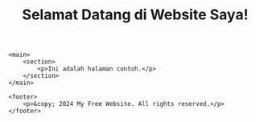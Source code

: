 <!DOCTYPE html>
<html lang="en">
<head>
    <meta charset="UTF-8">
    <meta name="viewport" content="width=device-width, initial-scale=1.0">
    <title>My Free Website</title>
    <link rel="stylesheet" href="style.css">
</head>
<body>
    <header>
        <h1>Selamat Datang di Website Saya!</h1>
    </header>

    <main>
        <section>
            <p>Ini adalah halaman contoh.</p>
        </section>
    </main>

    <footer>
        <p>&copy; 2024 My Free Website. All rights reserved.</p>
    </footer>
</body>
</html>
